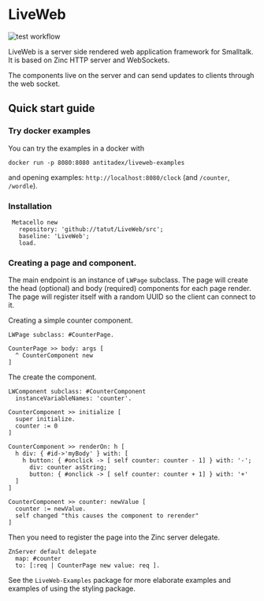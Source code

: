 # LiveWeb

![test workflow](https://github.com/tatut/LiveWeb/actions/workflows/test.yml/badge.svg)

LiveWeb is a server side rendered web application framework for Smalltalk.
It is based on Zinc HTTP server and WebSockets.

The components live on the server and can send updates to clients through the web socket.


## Quick start guide

### Try docker examples

You can try the examples in a docker with

`docker run -p 8080:8080 antitadex/liveweb-examples`

and opening examples: `http://localhost:8080/clock` (and `/counter`, `/wordle`).

### Installation

```smalltalk
 Metacello new
   repository: 'github://tatut/LiveWeb/src';
   baseline: 'LiveWeb';
   load.
```

### Creating a page and component.

The main endpoint is an instance of `LWPage` subclass. The page will create the head (optional) and
body (required) components for each page render. The page will register itself with a random UUID
so the client can connect to it.

Creating a simple counter component.
```smalltalk
LWPage subclass: #CounterPage.

CounterPage >> body: args [
  ^ CounterComponent new
]
```

The create the component.
```smalltalk
LWComponent subclass: #CounterComponent
  instanceVariableNames: 'counter'.

CounterComponent >> initialize [
  super initialize.
  counter := 0
]

CounterComponent >> renderOn: h [
  h div: { #id->'myBody' } with: [
    h button: { #onclick -> [ self counter: counter - 1] } with: '-';
      div: counter asString;
      button: { #onclick -> [ self counter: counter + 1] } with: '+'
  ]
]

CounterComponent >> counter: newValue [
  counter := newValue.
  self changed "this causes the component to rerender"
]
```

Then you need to register the page into the Zinc server delegate.
```smalltalk
ZnServer default delegate
  map: #counter
  to: [:req | CounterPage new value: req ].
```

See the `LiveWeb-Examples` package for more elaborate examples and
examples of using the styling package.